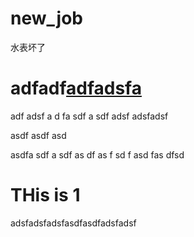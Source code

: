 # new_job
水表坏了

# adfadf<a href="ancher1">adfadsfa</a>

adf
adsf
a
d
fa
sdf
a
sdf
adsf
adsfadsf







asdf
asdf
asd





asdfa
sdf
a
sdf
as
df
as
f
sd
f
asd
fas
dfsd

# <a id='ancher1'>THis is 1</a>
adsfadsfadsfasdfasdfadsfadsf

